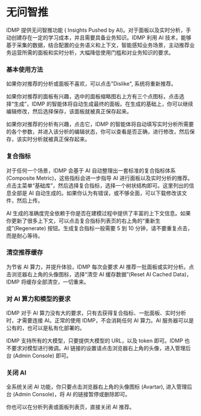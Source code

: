 # 无问智推

IDMP 提供无问智推功能 ( Insights Pushed by AI)。对于面板以及实时分析，手动创建存在一定的学习成本，并且需要具备业务知识。IDMP 利用 AI 技术，能够基于采集的数据，结合配置的业务语义和上下文，智能感知业务场景，主动推荐业务运营所需的面板和实时分析，大幅降低使用门槛和对业务知识的要求。

### 基本使用方法

如果你对推荐的分析或面板不喜欢，可以点击"Dislike", 系统将重新推荐。

如果你对推荐的面板有兴趣，选中的面板缩略图右上方有三个点图标，点击选择“生成”，IDMP 的智能体将自动生成最终的面板。在生成的基础上，你可以继续编辑修改，然后选择保存，该面板就被真正保存起来。

如果你对推荐的分析有兴趣，点击它，IDMP 的智能体将自动填写实时分析所需要的各个参数，并进入该分析的编辑状态，你可以查看是否正确，进行修改，然后保存，该实时分析就被真正保存起来。

### 复合指标

对于任何一个场景，IDMP 会基于 AI 自动整理出一套标准的复合指标体系 (Composite Metric)，这些指标会进一步指导 AI 进行面板以及实时分析的推荐。点击主菜单“基础库”，然后选择复合指标，选择一个树状结构即可。这里列出的信息全部是 AI 自动生成的。如果你认为有错误，或不够全面，可以下载修改该文件，然后上传。

AI 生成的准确度完全依赖于你是否在建模过程中提供了丰富的上下文信息。如果你更新了很多上下文，可以点击复合指标列表页的右上角的“重新生成”(Regenerate) 按钮。生成复合指标一般需要 5 到 10 分钟，请不要重复点击，而是耐心等待。

### 清空推荐缓存

为节省 AI 算力，并提升体验，IDMP 每次会要求 AI 推荐一批面板或实时分析。点击浏览器右上角的头像图标，选择“清空 AI 缓存数据”(Reset AI Cached Data)，IDMP 将缓存全部清空，一切重来。

### 对 AI 算力和模型的要求

IDMP 对于 AI 算力没有大的要求，只有去获得复合指标、一批面板、实时分析时，才需要连接 AI。正常的使用 IDMP，不会消耗任何 AI 算力。AI 服务器可以是公有的，也可以是私有化部署的。

IDMP 支持所有的大模型，只要提供大模型的 URL，以及 token 即可。IDMP 也不要求对模型进行微调。AI 链接的设置请点击浏览器右上角的头像，进入管理后台 (Admin Console) 即可。

### 关闭 AI

全系统关闭 AI 功能，你只要点击浏览器右上角的头像图标 (Avartar), 进入管理后台 (Admin Console)，将 AI 的链接暂停或删除即可。

你也可以在分析列表或面板列表页，直接关闭 AI 推荐。
